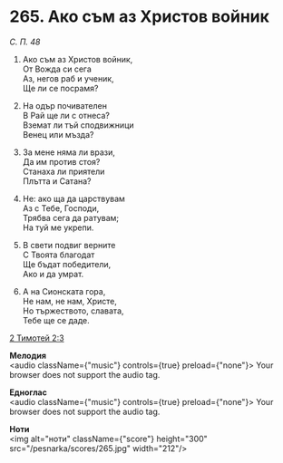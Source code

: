 # 265. Ако съм аз Христов войник

_С. П. 48_

1. Ако съм аз Христов войник,  
От Вожда си сега  
Аз, негов раб и ученик,  
Ще ли се посрамя?

2. На одър почивателен  
В Рай ще ли с отнеса?  
Вземат ли тъй сподвижници  
Венец или мъзда?

3. За мене няма ли врази,  
Да им против стоя?  
Станаха ли приятели  
Плътта и Сатана?

4. Не: ако ща да царствувам  
Аз с Тебе, Господи,  
Трябва сега да ратувам;  
На туй ме укрепи.  

5. В свети подвиг верните  
С Твоята благодат  
Ще бъдат победители,  
Ако и да умрат.  

6. А на Сионската гора,  
Не нам, не нам, Христе,  
Но тържеството, славата,  
Тебе ще се даде.

[2 Тимотей 2:3](http://biblia.bg/index.php?k=62&g=2&s=3)

**Мелодия**  
<audio className={"music"} controls={true} preload={"none"}>
    <source src="/pesnarka/mp3/265.mp3" type="audio/mpeg"/>
    Your browser does not support the audio tag.
</audio>

**Едноглас**  
<audio className={"music"} controls={true} preload={"none"}>
    <source src="/pesnarka/transp/265.mp3" type="audio/mpeg"/>
    Your browser does not support the audio tag.
</audio>

**Ноти**  
<img alt="ноти" className={"score"} height="300" src="/pesnarka/scores/265.jpg" width="212"/>
